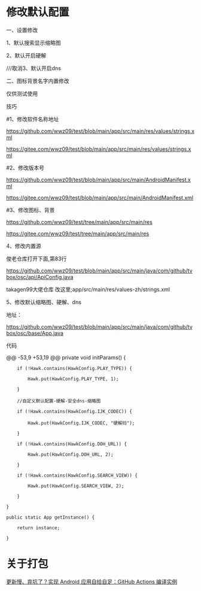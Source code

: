 # 修改默认配置

一、设置修改

1、默认搜索显示缩略图

2、默认开启硬解

///取消3、默认开启dns

二、图标背景名字内置修改

仅供测试使用

技巧

#1、修改软件名称地址

https://github.com/wwz09/test/blob/main/app/src/main/res/values/strings.xml

https://gitee.com/wwz09/test/blob/main/app/src/main/res/values/strings.xml

#2、修改版本号

https://github.com/wwz09/test/blob/main/app/src/main/AndroidManifest.xml

https://gitee.com/wwz09/test/blob/main/app/src/main/AndroidManifest.xml

#3、修改图标、背景

https://github.com/wwz09/test/tree/main/app/src/main/res

https://gitee.com/wwz09/test/tree/main/app/src/main/res

4、修改内置源

俊老仓库打开下面,第83行

https://github.com/wwz09/test/blob/main/app/src/main/java/com/github/tvbox/osc/api/ApiConfig.java

takagen99大佬仓库 改这里;app/src/main/res/values-zh/strings.xml

5、修改默认缩略图、硬解、dns

地址：

https://github.com/wwz09/test/blob/main/app/src/main/java/com/github/tvbox/osc/base/App.java

代码

@@ -53,9 +53,19 @@ private void initParams() {

        if (!Hawk.contains(HawkConfig.PLAY_TYPE)) {

            Hawk.put(HawkConfig.PLAY_TYPE, 1);

        }

        //自定义默认配置-硬解-安全dns-缩略图

        if (!Hawk.contains(HawkConfig.IJK_CODEC)) {

            Hawk.put(HawkConfig.IJK_CODEC, "硬解码");

        }

        if (!Hawk.contains(HawkConfig.DOH_URL)) {

            Hawk.put(HawkConfig.DOH_URL, 2);

        }

        if (!Hawk.contains(HawkConfig.SEARCH_VIEW)) {

            Hawk.put(HawkConfig.SEARCH_VIEW, 2);

        }

    }

    public static App getInstance() {

        return instance;

    }

# 关于打包
[更新慢、弃坑了？实现 Android 应用自给自足：GitHub Actions 编译实例](https://sspai.com/post/70427)
